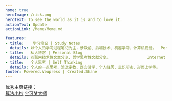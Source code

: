 ```yaml
---
home: true
heroImage: /rick.png
heroText: To see the world as it is and to love it. 
actionText: Update
actionLink: /Meme/Meme.md

features:
- title:    学习笔记 | Study Notes
  details: 以个人的学习过程笔记为主，涉及前、后端技术、机器学习、计算机视觉。  Personal study notes, involving Software Engineering, Machine Learning, Computer Vision, etc.
- title:   私人博客 | Personal Blog
  details: 互联网技术性文章分享、哲学思考性文献分享。                Internet technical articles sharing and philosophical literature sharing Blog.
- title:   个人思考 | Self Thinking
  details: 个人的一点思考，涉及宗教、西方哲学、个人经历、意识形态、形而上学等。     Involving religion, Western philosophy, personal experience, ideology, metaphysics, etc.
footer: Powered.Veupress | Created.Shane
---
```

优秀主页链接：<br>
[算法小抄](https://labuladong.gitbook.io/algo/)
[宝可梦大师](http://speech.ee.ntu.edu.tw/~tlkagk/)
